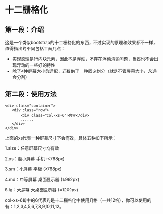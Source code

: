 十二栅格化
======================

第一段：介绍
----------------

这是一个类似bootstrap的十二栅格化的东西，不过实现的原理和效果都不一样，值得指出的不同包括下面几点：
 - 实现原理是行内块元素，因此不是浮动，不存在浮动清除问题，当然也不会出现浮动的一些好的特性
 - 除了4种屏幕大小的适配，还提供了一种固定划分（就是不管屏幕大小，永远会分割）

第二段：使用方法
----------------------
 ```
 <div class="container">
    <div class="row">
        <div class="col-xs-6">内容</div>
        ......
    </div>
</div>
```

上面的xs代表一种屏幕尺寸下会有效，具体五种如下所示：

1.size：任意屏幕尺寸均有效

2.xs：超小屏幕 手机 (<768px)

3.sm：小屏幕 平板 (≥768px)

4.md：中等屏幕 桌面显示器 (≥992px)

5.lg：大屏幕 大桌面显示器 (≥1200px)

col-xs-6其中的6代表的是十二栅格化中使用几格（一共12格），你可以使用的有：1,2,3,4,5,6,7,8,9,10,11,12。
